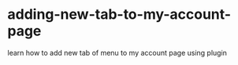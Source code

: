 # adding-new-tab-to-my-account-page
learn how to add new tab of menu to my account page using plugin
